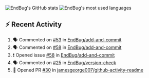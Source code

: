 ![EndBug's GitHub stats](https://github-readme-stats.vercel.app/api?username=endbug&show_icons=true)
![EndBug's most used languages](https://github-readme-stats.vercel.app/api/top-langs/?username=endbug&layout=compact)

## ⚡ Recent Activity

<!--START_SECTION:activity-->
1. 🗣 Commented on [#53](https://github.com//EndBug/add-and-commit/issues/53) in [EndBug/add-and-commit](https://github.com//EndBug/add-and-commit)
2. 🗣 Commented on [#58](https://github.com//EndBug/add-and-commit/issues/58) in [EndBug/add-and-commit](https://github.com//EndBug/add-and-commit)
3. ❗️ Opened issue [#58](https://github.com//EndBug/add-and-commit/issues/58) in [EndBug/add-and-commit](https://github.com//EndBug/add-and-commit)
4. 🗣 Commented on [#25](https://github.com//EndBug/version-check/issues/25) in [EndBug/version-check](https://github.com//EndBug/version-check)
5. 💪 Opened PR [#30](https://github.com//jamesgeorge007/github-activity-readme/pull/30) in [jamesgeorge007/github-activity-readme](https://github.com//jamesgeorge007/github-activity-readme)
<!--END_SECTION:activity-->
